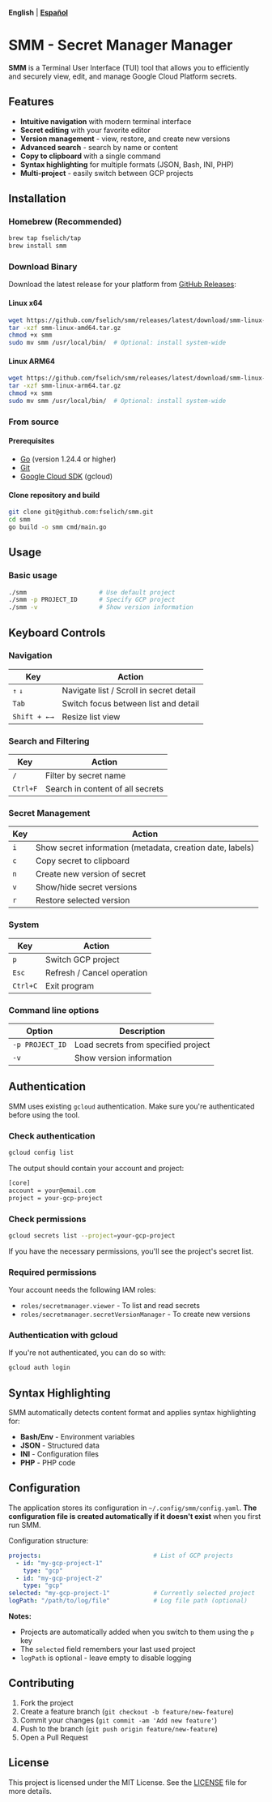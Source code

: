 **English** | **[Español](README.es.md)**

# SMM - Secret Manager Manager

**SMM** is a Terminal User Interface (TUI) tool that allows you to efficiently and securely view, edit, and manage Google Cloud Platform secrets.

## Features

- **Intuitive navigation** with modern terminal interface
- **Secret editing** with your favorite editor
- **Version management** - view, restore, and create new versions
- **Advanced search** - search by name or content
- **Copy to clipboard** with a single command
- **Syntax highlighting** for multiple formats (JSON, Bash, INI, PHP)
- **Multi-project** - easily switch between GCP projects

## Installation

### Homebrew (Recommended)

```bash
brew tap fselich/tap
brew install smm
```

### Download Binary

Download the latest release for your platform from [GitHub Releases](https://github.com/fselich/smm/releases):

#### Linux x64
```bash
wget https://github.com/fselich/smm/releases/latest/download/smm-linux-amd64.tar.gz
tar -xzf smm-linux-amd64.tar.gz
chmod +x smm
sudo mv smm /usr/local/bin/  # Optional: install system-wide
```

#### Linux ARM64
```bash
wget https://github.com/fselich/smm/releases/latest/download/smm-linux-arm64.tar.gz
tar -xzf smm-linux-arm64.tar.gz
chmod +x smm
sudo mv smm /usr/local/bin/  # Optional: install system-wide
```

### From source

#### Prerequisites
- [Go](https://go.dev/doc/install) (version 1.24.4 or higher)
- [Git](https://git-scm.com/book/en/v2/Getting-Started)
- [Google Cloud SDK](https://cloud.google.com/sdk/docs/install) (gcloud)

#### Clone repository and build
```bash
git clone git@github.com:fselich/smm.git
cd smm
go build -o smm cmd/main.go
```

## Usage

### Basic usage
```bash
./smm                    # Use default project
./smm -p PROJECT_ID      # Specify GCP project
./smm -v                 # Show version information
```

## Keyboard Controls

### Navigation
| Key         | Action                                                     |
| ----------- | ---------------------------------------------------------- |
| `↑` `↓`     | Navigate list / Scroll in secret detail                   |
| `Tab`       | Switch focus between list and detail                      |
| `Shift + ←→`| Resize list view                                          |

### Search and Filtering
| Key         | Action                                                     |
| ----------- | ---------------------------------------------------------- |
| `/`         | Filter by secret name                                      |
| `Ctrl+F`    | Search in content of all secrets                          |

### Secret Management
| Key         | Action                                                     |
| ----------- | ---------------------------------------------------------- |
| `i`         | Show secret information (metadata, creation date, labels) |
| `c`         | Copy secret to clipboard                                   |
| `n`         | Create new version of secret                               |
| `v`         | Show/hide secret versions                                  |
| `r`         | Restore selected version                                   |

### System
| Key         | Action                                                     |
| ----------- | ---------------------------------------------------------- |
| `p`         | Switch GCP project                                         |
| `Esc`       | Refresh / Cancel operation                                 |
| `Ctrl+C`    | Exit program                                               |

### Command line options

| Option            | Description                                    |
| ----------------- | ---------------------------------------------- |
| `-p PROJECT_ID`   | Load secrets from specified project           |
| `-v`              | Show version information                       |

## Authentication

SMM uses existing `gcloud` authentication. Make sure you're authenticated before using the tool.

### Check authentication

```bash
gcloud config list
```

The output should contain your account and project:

```bash
[core]
account = your@email.com
project = your-gcp-project
```

### Check permissions

```bash
gcloud secrets list --project=your-gcp-project
```

If you have the necessary permissions, you'll see the project's secret list.

### Required permissions

Your account needs the following IAM roles:
- `roles/secretmanager.viewer` - To list and read secrets
- `roles/secretmanager.secretVersionManager` - To create new versions

### Authentication with gcloud
If you're not authenticated, you can do so with:
```bash
gcloud auth login
```

## Syntax Highlighting

SMM automatically detects content format and applies syntax highlighting for:

- **Bash/Env** - Environment variables
- **JSON** - Structured data  
- **INI** - Configuration files
- **PHP** - PHP code

## Configuration

The application stores its configuration in `~/.config/smm/config.yaml`. **The configuration file is created automatically if it doesn't exist** when you first run SMM.

Configuration structure:

```yaml
projects:                               # List of GCP projects
  - id: "my-gcp-project-1"
    type: "gcp"
  - id: "my-gcp-project-2"  
    type: "gcp"
selected: "my-gcp-project-1"            # Currently selected project
logPath: "/path/to/log/file"            # Log file path (optional)
```

**Notes:**
- Projects are automatically added when you switch to them using the `p` key
- The `selected` field remembers your last used project  
- `logPath` is optional - leave empty to disable logging

## Contributing

1. Fork the project
2. Create a feature branch (`git checkout -b feature/new-feature`)
3. Commit your changes (`git commit -am 'Add new feature'`)
4. Push to the branch (`git push origin feature/new-feature`)  
5. Open a Pull Request

## License

This project is licensed under the MIT License. See the [LICENSE](LICENSE) file for more details.

